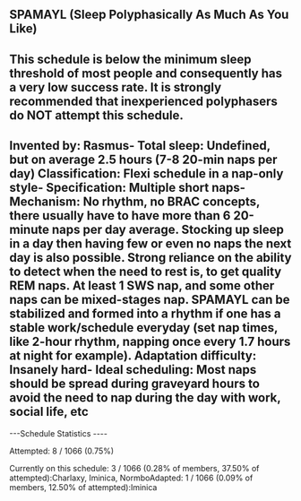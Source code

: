 SPAMAYL (Sleep Polyphasically As Much As You Like)
-----------------------------------------------
This schedule is below the minimum sleep threshold of most people and consequently has a very low success rate.  It is strongly recommended that inexperienced polyphasers do NOT attempt this schedule.
-----------------------------------------------
**Invented by**: Rasmus- 
**Total sleep**: Undefined, but on average 2.5 hours (7-8 20-min naps per day)
**Classification**: Flexi schedule in a nap-only style- 
**Specification**: Multiple short naps- 
**Mechanism**: No rhythm, no BRAC concepts, there usually have to have more than 6 20-minute naps per day average. Stocking up sleep in a day then having few or even no naps the next day is also possible. Strong reliance on the ability to detect when the need to rest is, to get quality REM naps. At least 1 SWS nap, and some other naps can be mixed-stages nap. SPAMAYL can be stabilized and formed into a rhythm if one has a stable work/schedule everyday (set nap times, like 2-hour rhythm, napping once every 1.7 hours at night for example).
**Adaptation difficulty**: Insanely hard- 
**Ideal scheduling**: Most naps should be spread during graveyard hours to avoid the need to nap during the day with work, social life, etc
-----------------------------------------------
---Schedule Statistics ----

Attempted: 8 / 1066 (0.75%) 

Currently on this schedule: 3 / 1066 (0.28% of members, 37.50% of attempted):Charlaxy, Iminica, NormboAdapted: 1 / 1066 (0.09% of members, 12.50% of attempted):Iminica